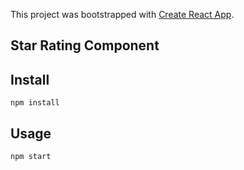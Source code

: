 This project was bootstrapped with [Create React App](https://github.com/facebook/create-react-app).

## Star Rating Component

## Install

`npm install`

## Usage

`npm start`



